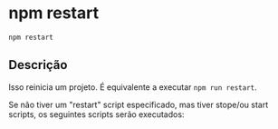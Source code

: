 # npm restart

`npm restart`

## Descrição

Isso reinicia um projeto. É equivalente a executar `npm run restart`.

Se não tiver um "restart" script especificado, mas tiver stope/ou start scripts, 
os seguintes scripts serão executados:
